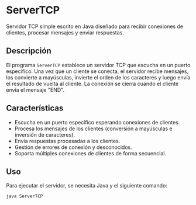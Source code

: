 # ServerTCP

Servidor TCP simple escrito en Java diseñado para recibir conexiones de clientes, procesar mensajes y enviar respuestas.

## Descripción

El programa `ServerTCP` establece un servidor TCP que escucha en un puerto específico. Una vez que un cliente se conecta, el servidor recibe mensajes, los convierte a mayúsculas, invierte el orden de los caracteres y luego envía el resultado de vuelta al cliente. La conexión se cierra cuando el cliente envía el mensaje "END".

## Características

- Escucha en un puerto específico esperando conexiones de clientes.
- Procesa los mensajes de los clientes (conversión a mayúsculas e inversión de caracteres).
- Envía respuestas procesadas a los clientes.
- Gestión de errores de conexión y desconocidos.
- Soporta múltiples conexiones de clientes de forma secuencial.

## Uso

Para ejecutar el servidor, se necesita Java y el siguiente comando:

```bash
java ServerTCP
